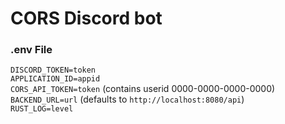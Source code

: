 # CORS Discord bot


### .env File
`DISCORD_TOKEN=token`  
`APPLICATION_ID=appid`  
`CORS_API_TOKEN=token` (contains userid 0000-0000-0000-0000)  
`BACKEND_URL=url` (defaults to `http://localhost:8080/api`)   
`RUST_LOG=level`
